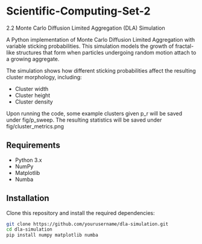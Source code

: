 # Scientific-Computing-Set-2

2.2 Monte Carlo Diffusion Limited Aggregation (DLA) Simulation

A Python implementation of Monte Carlo Diffusion Limited Aggregation with variable sticking probabilities. This simulation models the growth of fractal-like structures that form when particles undergoing random motion attach to a growing aggregate.

The simulation shows how different sticking probabilities affect the resulting cluster morphology, including:
- Cluster width
- Cluster height
- Cluster density

Upon running the code, some example clusters given p_r will be saved under fig/p_sweep. The resulting statistics will be saved under fig/cluster_metrics.png

## Requirements

- Python 3.x
- NumPy
- Matplotlib
- Numba

## Installation

Clone this repository and install the required dependencies:

```bash
git clone https://github.com/yourusername/dla-simulation.git
cd dla-simulation
pip install numpy matplotlib numba